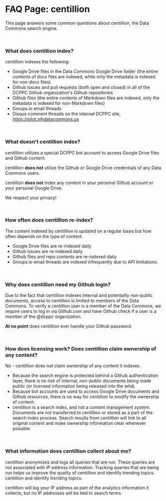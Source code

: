 # FAQ Page: centillion

This page answers some common questions about
centillion, the Data Commons search engine.

<br />
 
### What does centillion index?

centillion indexes the following:

* Google Drive files in the Data Commons Google Drive
  folder (the entire contents of docx files are indexed,
  while only the metadata is indexed for non-docx files)
* Github issues and pull requests (both open and closed)
  in all of the DCPPC Github organization's Github
  repositories
* Github files (the entire contents of Markdown files
  are indexed, only the metadata is indexed for
  non-Markdown files)
* Groups.io email threads
* Disqus comment threads on the internal DCPPC site,
  <https://pilot.nihdatacommons.us>

<br />
 
### What doesn't centillion index?

centillion utilizes a special DCPPC bot account to
access Google Drive files and Github content.

centillion **does not** utilize the Github or Google Drive
credentials of any Data Commons users.

centillion **does not** index any content in your personal
Github account or your personal Google Drive.

We respect your privacy!

<br />

### How often does centillion re-index?

The content indexed by centillion is updated on a regular basis
but how often depends on the type of content.

* Google Drive files are re-indexed daily
* Github issues are re-indexed daily
* Github files and repo contents are re-indexed daily
* Groups.io email threads are indexed infrequently
  due to API limitations.

<br />
 
### Why does centillion need my Github login?

Due to the fact that centillion indexes internal and
potentailly non-public documents, access to centillion
is limited to members of the Data Commons. To verify a
centillion user is a member of the Data Commons, we
require users to log in via Github.com and have Github
check if a user is a member of the @dcppc organization.

**At no point** does centillion ever handle your Github
password.

<br />
 
### How does licensing work? Does centillion claim ownership of any content?

No - centillion does not claim ownership of any content it indexes.

* Because the search engine is protected behind a Github authentication layer, there is no risk of internal, non-public documents being made public (or licensed information being released into the wild).
* Because bot accounts are used to access Google Drive documents and Github resources, there is no way for centillion to modify the ownership of content.
* centillion is a search index, and not a content management system. Documents are not transferred to centillion or stored as a part of the search index process. Search results from centillion will link to all original content and make ownership information clear whenever possible.

<br />

### What information does centillion collect about me?

centillion anonymizes and logs all queries that are run.
These queries are not associated with IP address information.
Tracking queries that are being run helps us improve the
quality of centillion and identify trending topics.
centillion and identify trending topics.

centillion will log your IP address as part of the
analytics information it collects, but no IP addresses
will be tied to search terms. 

